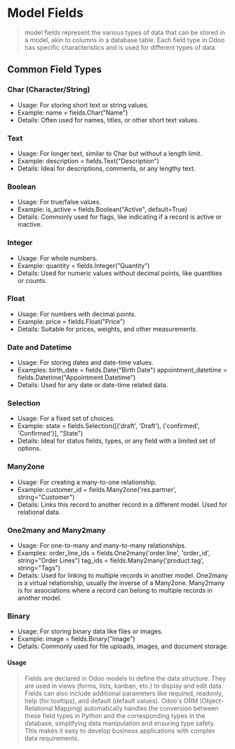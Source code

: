 # Model Fields

> model fields represent the various types of data that can be stored in a model, akin to columns in a database table. Each field type in Odoo has specific characteristics and is used for different types of data.

## Common Field Types
### Char (Character/String)

- Usage: For storing short text or string values.
- Example: name = fields.Char("Name")
- Details: Often used for names, titles, or other short text values.

### Text

- Usage: For longer text, similar to Char but without a length limit.
- Example: description = fields.Text("Description")
- Details: Ideal for descriptions, comments, or any lengthy text.
  
### Boolean

- Usage: For true/false values.
- Example: is_active = fields.Boolean("Active", default=True)
- Details: Commonly used for flags, like indicating if a record is active or inactive.

### Integer

- Usage: For whole numbers.
- Example: quantity = fields.Integer("Quantity")
- Details: Used for numeric values without decimal points, like quantities or counts.

### Float

- Usage: For numbers with decimal points.
- Example: price = fields.Float("Price")
- Details: Suitable for prices, weights, and other measurements.

### Date and Datetime

- Usage: For storing dates and date-time values.
- Examples:
birth_date = fields.Date("Birth Date")
appointment_datetime = fields.Datetime("Appointment Datetime")
- Details: Used for any date or date-time related data.
  
### Selection

- Usage: For a fixed set of choices.
- Example: state = fields.Selection([('draft', 'Draft'), ('confirmed', 'Confirmed')], "State")
- Details: Ideal for status fields, types, or any field with a limited set of options.

### Many2one

- Usage: For creating a many-to-one relationship.
- Example: customer_id = fields.Many2one('res.partner', string="Customer")
- Details: Links this record to another record in a different model. Used for relational data.

### One2many and Many2many

- Usage: For one-to-many and many-to-many relationships.
- Examples:
order_line_ids = fields.One2many('order.line', 'order_id', string="Order Lines")
tag_ids = fields.Many2many('product.tag', string="Tags")
- Details: Used for linking to multiple records in another model. One2many is a virtual relationship, usually the inverse of a Many2one. Many2many is for associations where a record can belong to multiple records in another model.

### Binary

- Usage: For storing binary data like files or images.
- Example: image = fields.Binary("Image")
- Details: Commonly used for file uploads, images, and document storage.

#### Usage
> Fields are declared in Odoo models to define the data structure.
They are used in views (forms, lists, kanban, etc.) to display and edit data.
Fields can also include additional parameters like required, readonly, help (for tooltips), and default (default values).
Odoo's ORM (Object-Relational Mapping) automatically handles the conversion between these field types in Python and the corresponding types in the database, simplifying data manipulation and ensuring type safety. This makes it easy to develop business applications with complex data requirements.
